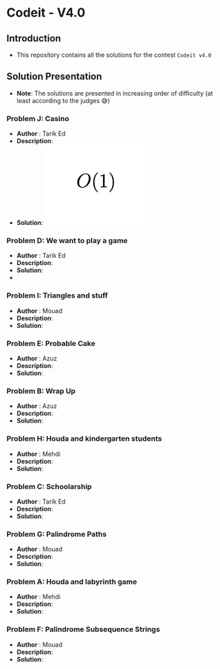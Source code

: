 # Codeit - V4.0

## Introduction

- This repository contains all the solutions for the contest `Codeit v4.0`

## Solution Presentation

- **Note**: The solutions are presented in increasing order of difficulty (at least according to the judges 😅)

### Problem J:  Casino

- **Author** : Tarik Ed
- **Description**:
- **Solution**:
![constant time](etc/o1.png)

### Problem D: We want to play a game
- **Author** : Tarik Ed
- **Description**:
- **Solution**:
-
### Problem I: Triangles and stuff
- **Author** : Mouad
- **Description**:
- **Solution**:

### Problem E: Probable Cake

- **Author** : Azuz
- **Description**:
- **Solution**:

### Problem B: Wrap Up
- **Author** : Azuz
- **Description**:
- **Solution**:

### Problem H: Houda and kindergarten students
- **Author** : Mehdi
- **Description**:
- **Solution**:

### Problem C: Schoolarship

- **Author** : Tarik Ed
- **Description**:
- **Solution**:

### Problem G: Palindrome Paths

- **Author** : Mouad
- **Description**:
- **Solution**:

### Problem A: Houda and labyrinth game

- **Author** : Mehdi
- **Description**:
- **Solution**:

### Problem F: Palindrome Subsequence Strings

- **Author** : Mouad
- **Description**:
- **Solution**:




